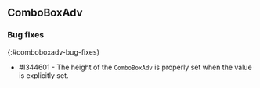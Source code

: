 ## ComboBoxAdv

### Bug fixes
{:#comboboxadv-bug-fixes}

* \#I344601 - The height of the `ComboBoxAdv` is properly set when the value is explicitly set.